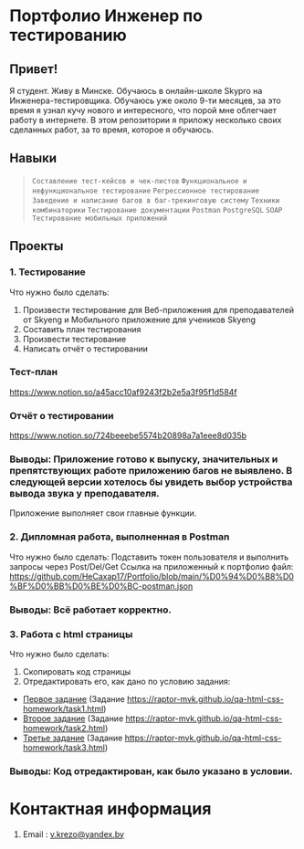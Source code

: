 # Портфолио Инженер по тестированию
## Привет!
Я студент. Живу в Минске. Обучаюсь в онлайн-школе Skypro на Инженера-тестировщика. 
Обучаюсь уже около 9-ти месяцев, за это время я узнал кучу нового и интересного, что порой мне облегчает работу в интернете.
В этом репозитории я приложу несколько своих сделанных работ, за то время, которое я обучаюсь.
## Навыки
> `Составление тест-кейсов и чек-листов` 
> `Функциональное и нефункциональное тестирование`
> `Регрессионное тестирование`
> `Заведение и написание багов в баг-трекинговую систему`
> `Техники комбинаторики`
> `Тестирование документации`
> `Postman`
> `PostgreSQL`
> `SOAP`
> `Тестирование мобильных приложений `
## Проекты
### 1. Тестирование
Что нужно было сделать:
1) Произвести тестирование для Веб-приложения для преподавателей от Skyeng и Мобильного приложение для учеников Skyeng
2) Составить план тестирования
3) Произвести тестирование
4) Написать отчёт о тестировании
### Тест-план
https://www.notion.so/a45acc10af9243f2b2e5a3f95f1d584f
### Отчёт о тестировании
https://www.notion.so/724beeebe5574b20898a7a1eee8d035b
### Выводы: Приложение готово к выпуску, значительных и препятствующих работе приложению багов не выявлено. В следующей версии хотелось бы увидеть выбор устройства вывода звука у преподавателя.
Приложение выполняет свои главные функции.

### 2. Дипломная работа, выполненная в Postman
Что нужно было сделать:
Подставить токен пользователя и выполнить запросы через Post/Del/Get
Ссылка на приложенный к портфолио файл:
https://github.com/HeCaxap17/Portfolio/blob/main/%D0%94%D0%B8%D0%BF%D0%BB%D0%BE%D0%BC-postman.json
### Выводы: Всё работает корректно.

### 3. Работа с html страницы
Что нужно было сделать:
1) Скопировать код страницы
2) Отредактировать его, как дано по условию задания:
* [Первое задание](https://github.com/HeCaxap17/Portfolio/blob/main/N1.html) (Задание https://raptor-mvk.github.io/qa-html-css-homework/task1.html)
* [Второе задание](https://github.com/HeCaxap17/Portfolio/blob/main/N2.html) (Задание https://raptor-mvk.github.io/qa-html-css-homework/task2.html)
* [Третье задание](https://github.com/HeCaxap17/Portfolio/blob/main/N3.html) (Задание https://raptor-mvk.github.io/qa-html-css-homework/task3.html) 
### Выводы: Код отредактирован, как было указано в условии.

# Контактная информация
1) Email : v.krezo@yandex.by

